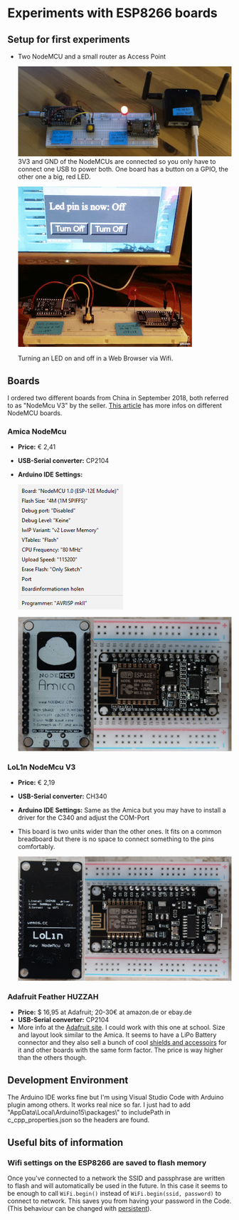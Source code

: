 # Experiments with ESP8266 boards

## Setup for first experiments

- Two NodeMCU and a small router as Access Point

    ![](images/IOT-Labor.jpg) 
    3V3 and GND of the NodeMCUs are connected so you only have to connect one USB to power both. One board has a button on a GPIO, the other one a big, red LED.

    ![](images/LedOnOffViaWifi.gif) 

    Turning an LED on and off in a Web Browser via Wifi.


## Boards
I ordered two different boards from China in September 2018, both referred to as "NodeMcu V3" by the seller. [This article](https://frightanic.com/iot/comparison-of-esp8266-nodemcu-development-boards/#adafruit-sparkfun) has more infos on different NodeMCU boards.

### Amica NodeMcu
- __Price:__ € 2,41
- __USB-Serial converter:__ CP2104
- __Arduino IDE Settings:__

    ![](images/AmicaArduinoSettings.png)

    ![](images/Amica_NodeMcu.jpg)


### LoL1n NodeMcu V3
- __Price:__ € 2,19
- __USB-Serial converter:__ CH340
- __Arduino IDE Settings:__ Same as the Amica but you may have to install a driver for the C340 and adjust the COM-Port
- This board is two units wider than the other ones. It fits on a common breadboard but there is no space to connect something to the pins comfortably.

    ![](images/LoL1n_NodeMcuV3.jpg)


### Adafruit Feather HUZZAH
- __Price:__ $ 16,95 at Adafruit; 20-30€ at amazon.de or ebay.de
- __USB-Serial converter:__ CP2104
- More info at the [Adafruit site](https://www.adafruit.com/product/2821). I could work with this one at school. Size and layout look similar to the Amica. It seems to have a LiPo Battery connector and they also sell a bunch of cool [shields and accessoirs](https://www.adafruit.com/category/943) for it and other boards with the same form factor.
The price is way higher than the others though.


## Development Environment
The Arduino IDE works fine but I'm using Visual Studio Code with Arduino plugin among others. It works real nice so far. I just had to add "AppData\\Local\\Arduino15\\packages\\" to includePath in c_cpp_properties.json so the headers are found.


## Useful bits of information
### Wifi settings on the ESP8266 are saved to flash memory
Once you've connected to a network the SSID and passphrase are written to flash and will automatically be used in the future. In this case it seems to be enough to call `WiFi.begin()` instead of `WiFi.begin(ssid, password)` to connect to network. This saves you from having your password in the Code. (This behaviour can be changed with [persistent](https://arduino-esp8266.readthedocs.io/en/latest/esp8266wifi/generic-class.html#persistent)).